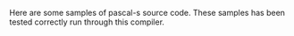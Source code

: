 Here are some samples of pascal-s source code.
These samples has been tested correctly run through this compiler.
